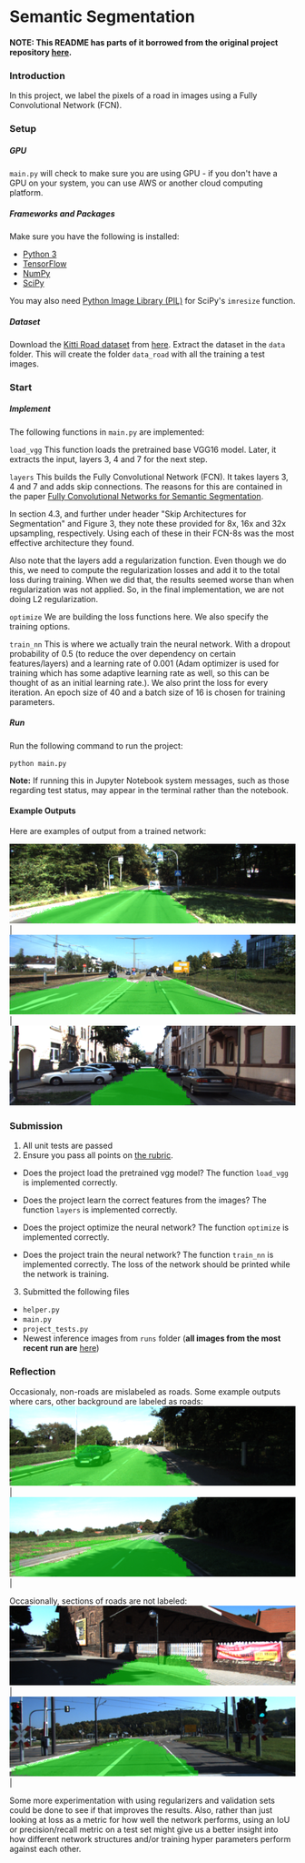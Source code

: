 # Semantic Segmentation

#### NOTE: This README has parts of it borrowed from the original project repository [here](https://github.com/udacity/CarND-Semantic-Segmentation).


### Introduction
In this project, we label the pixels of a road in images using a Fully Convolutional Network (FCN).

### Setup
##### GPU
`main.py` will check to make sure you are using GPU - if you don't have a GPU on your system, you can use AWS or another cloud computing platform.
##### Frameworks and Packages
Make sure you have the following is installed:
 - [Python 3](https://www.python.org/)
 - [TensorFlow](https://www.tensorflow.org/)
 - [NumPy](http://www.numpy.org/)
 - [SciPy](https://www.scipy.org/)

You may also need [Python Image Library (PIL)](https://pillow.readthedocs.io/) for SciPy's `imresize` function.

##### Dataset
Download the [Kitti Road dataset](http://www.cvlibs.net/datasets/kitti/eval_road.php) from [here](http://www.cvlibs.net/download.php?file=data_road.zip).  Extract the dataset in the `data` folder.  This will create the folder `data_road` with all the training a test images.

### Start
##### Implement
The following functions in `main.py` are implemented:

`load_vgg`
This function loads the pretrained base VGG16 model. Later, it extracts the input, layers 3, 4 and 7 for the next step.

`layers`
This builds the Fully Convolutional Network (FCN). It takes layers 3, 4 and 7 and adds skip connections. The reasons for this are contained in the paper [Fully Convolutional Networks for Semantic Segmentation](https://arxiv.org/pdf/1605.06211.pdf).

In section 4.3, and further under header "Skip Architectures for Segmentation" and Figure 3, they note these provided for 8x, 16x and 32x upsampling, respectively. Using each of these in their FCN-8s was the most effective architecture they found. 

Also note that the layers add a regularization function. Even though we do this, we need to compute the regularization losses and add it to the total loss during training. When we did that, the results seemed worse than when regularization was not applied. So, in the final implementation, we are not doing L2 regularization.

`optimize`
We are building the loss functions here. We also specify the training options.

`train_nn`
This is where we actually train the neural network. With a dropout probability of 0.5 (to reduce the over dependency on certain features/layers) and a learning rate of 0.001 (Adam optimizer is used for training which has some adaptive learning rate as well, so this can be thought of as an initial learning rate.). We also print the loss for every iteration. An epoch size of 40 and a batch size of 16 is chosen for training parameters.

##### Run
Run the following command to run the project:
```
python main.py
```
**Note:** If running this in Jupyter Notebook system messages, such as those regarding test status, may appear in the terminal rather than the notebook.

#### Example Outputs
Here are examples of output from a trained network:

![Example 1](./Final_run/um_000008.png)  |  ![Example 2](./Final_run/umm_000014.png)  |  ![Example 3](./Final_run/uu_000001.png)  

### Submission
1. All unit tests are passed
2. Ensure you pass all points on [the rubric](https://review.udacity.com/#!/rubrics/989/view).

- Does the project load the pretrained vgg model? 
The function `load_vgg` is implemented correctly.

- Does the project learn the correct features from the images? 
The function `layers` is implemented correctly.

- Does the project optimize the neural network? 
The function `optimize` is implemented correctly.

- Does the project train the neural network?
The function `train_nn` is implemented correctly. The loss of the network should be printed while the network is training.

3. Submitted the following files
 - `helper.py`
 - `main.py`
 - `project_tests.py`
 - Newest inference images from `runs` folder  (**all images from the most recent run are** [here](./Final_run/))
 
 ### Reflection
Occasionaly, non-roads are mislabeled as roads. Some example outputs where cars, other background are labeled as roads:
![Example 1](./Final_run/um_000060.png)  |  ![Example 2](./Final_run/um_000047.png)  |

Occasionally, sections of roads are not labeled:
![Example 1](./Final_run/um_000074.png)  |  ![Example 2](./Final_run/umm_000081.png)  |

Some more experimentation with using regularizers and validation sets could be done to see if that improves the results. Also, rather than just looking at loss as a metric for how well the network performs, using an IoU or precision/recall metric on a test set might give us a better insight into how different network structures and/or training hyper parameters perform against each other.
